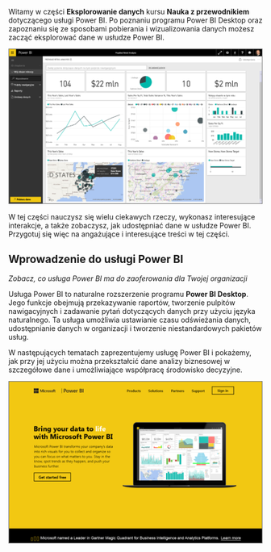Witamy w części **Eksplorowanie danych** kursu **Nauka z przewodnikiem** dotyczącego usługi Power BI. Po poznaniu programu Power BI Desktop oraz zapoznaniu się ze sposobami pobierania i wizualizowania danych możesz zacząć eksplorować dane w usłudze Power BI.

![](media/4-0-intro-power-bi-service/4-0_2.png)

W tej części nauczysz się wielu ciekawych rzeczy, wykonasz interesujące interakcje, a także zobaczysz, jak udostępniać dane w usłudze Power BI. Przygotuj się więc na angażujące i interesujące treści w tej części.

## <a name="introduction-to-the-power-bi-service"></a>Wprowadzenie do usługi Power BI
*Zobacz, co usługa Power BI ma do zaoferowania dla Twojej organizacji*

Usługa Power BI to naturalne rozszerzenie programu **Power BI Desktop**. Jego funkcje obejmują przekazywanie raportów, tworzenie pulpitów nawigacyjnych i zadawanie pytań dotyczących danych przy użyciu języka naturalnego. Ta usługa umożliwia ustawianie czasu odświeżania danych, udostępnianie danych w organizacji i tworzenie niestandardowych pakietów usług.

W następujących tematach zaprezentujemy usługę Power BI i pokażemy, jak przy jej użyciu można przekształcić dane analizy biznesowej w szczegółowe dane i umożliwiające współpracę środowisko decyzyjne.

![](media/4-0-intro-power-bi-service/4-0_1.png)

